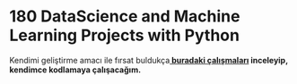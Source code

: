 
<H1> 180 DataScience and Machine Learning Projects with Python</H1>

<P>
Kendimi geliştirme amacı ile fırsat buldukça<b><a href="https://medium.com/coders-camp/180-data-science-and-machine-learning-projects-with-python-6191bc7b9db9"> buradaki çalışmaları</a> inceleyip, kendimce kodlamaya çalışacağım.</b>
</P> 